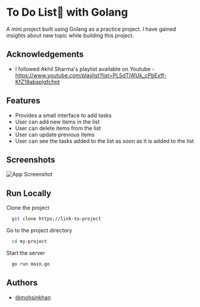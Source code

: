 
# To Do List📜 with Golang

A mini project built using Golang as a practice project. I have gained insights about new topic while building this project.


## Acknowledgements

 - I followed Akhil Sharma's playlist available on Youtube -https://www.youtube.com/playlist?list=PL5dTjWUk_cPbExff-KfZ18abspIgfcfmt
 

  
## Features

- Provides a small interface to add tasks
- User can add new items in the list
- User can delete items from the list
- User can update previous items
- User can see the tasks added to the list as soon as it is added to the list

  
## Screenshots

![App Screenshot](https://i.imgur.com/9ZjUglA.png)

  


  
## Run Locally

Clone the project

```bash
  git clone https://link-to-project
```

Go to the project directory

```bash
  cd my-project
```


Start the server

```bash
  go run main.go
```

  
## Authors

- [@mohsinkhan](https://www.github.com/mohsink98)

  